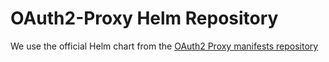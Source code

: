 # OAuth2-Proxy Helm Repository
We use the official Helm chart from the [OAuth2 Proxy manifests repository](https://github.com/oauth2-proxy/manifests)

                                                                            
